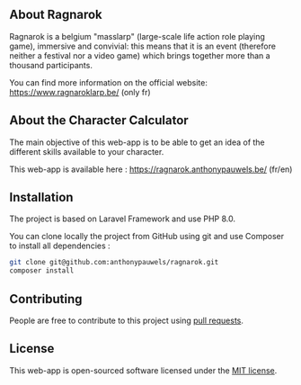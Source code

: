## About Ragnarok

Ragnarok is a belgium "masslarp" (large-scale life action role playing game), immersive and convivial: this means that it is an event (therefore neither a festival nor a video game) which brings together more than a thousand participants.

You can find more information on the official website: https://www.ragnaroklarp.be/ (only fr)

## About the Character Calculator

The main objective of this web-app is to be able to get an idea of the different skills available to your character.

This web-app is available here : https://ragnarok.anthonypauwels.be/ (fr/en)

## Installation 

The project is based on Laravel Framework and use PHP 8.0.

You can clone locally the project from GitHub using git and use Composer to install all dependencies :

```bash
git clone git@github.com:anthonypauwels/ragnarok.git
composer install
```

## Contributing

People are free to contribute to this project using [pull requests](https://github.com/anthonypauwels/ragnarok/pulls).

## License

This web-app is open-sourced software licensed under the [MIT license](https://opensource.org/licenses/MIT).
